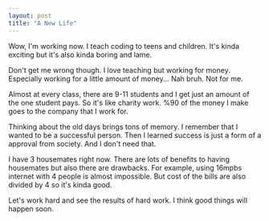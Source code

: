 ```yaml
---
layout: post
title: "A New Life"
---
```


Wow, I'm working now. I teach coding to teens and children. It's kinda exciting but it's also kinda boring and lame. 

Don't get me wrong though. I love teaching but working for money. Especially working for a little amount of money... Nah bruh. Not for me.

Almost at every class, there are 9-11 students and I get just an amount of the one student pays. So it's like charity work. %90 of the money I make goes to the company that I work for.

Thinking about the old days brings tons of memory. I remember that I wanted to be a successful person. Then I learned success is just a form of a approval from society. And I don't need that. 

I have 3 housemates right now. There are lots of benefits to having housemates but also there are drawbacks. For example, using 16mpbs internet with 4 people is almost impossible. But cost of the bills are also divided by 4 so it's kinda good.

Let's work hard and see the results of hard work. I think good things will happen soon. 
